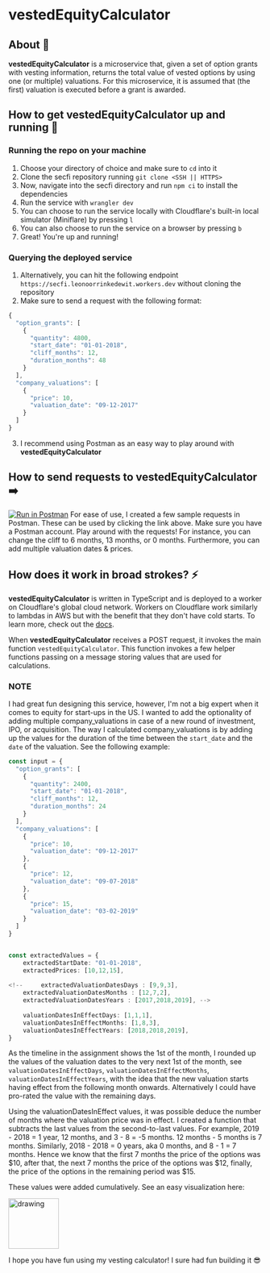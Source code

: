 # vestedEquityCalculator

## About 🧮

**vestedEquityCalculator** is a microservice that, given a set of option grants with vesting information, returns the total value of vested options by using one (or multiple) valuations. For this microservice, it is assumed that (the first) valuation is executed before a grant is awarded.

## How to get **vestedEquityCalculator** up and running 🚀
### Running the repo on your machine
1. Choose your directory of choice and make sure to `cd` into it
2. Clone the secfi repository running `git clone <SSH || HTTPS>`
3. Now, navigate into the secfi directory and run `npm ci` to install the dependencies
4. Run the service with `wrangler dev`
5. You can choose to run the service locally with Cloudflare's built-in local simulator (Miniflare) by pressing `l`
6. You can also choose to run the service on a browser by pressing `b`
7. Great! You're up and running! 

### Querying the deployed service
1. Alternatively, you can hit the following endpoint `https://secfi.leonoorrinkedewit.workers.dev` without cloning the repository
2. Make sure to send a request with the following format: 

```ts
{
  "option_grants": [
    {
      "quantity": 4800,
      "start_date": "01-01-2018",
      "cliff_months": 12,
      "duration_months": 48
    }
  ],
  "company_valuations": [
    {
      "price": 10,
      "valuation_date": "09-12-2017"
    }
  ]
}
```
3. I recommend using Postman as an easy way to play around with **vestedEquityCalculator**

## How to send requests to **vestedEquityCalculator** ➡️
[![Run in Postman](https://run.pstmn.io/button.svg)](https://app.getpostman.com/run-collection/a9d44dcd10a3857f63f4?action=collection%2Fimport)
For ease of use, I created a few sample requests in Postman. These can be used by clicking the link above. Make sure you have a Postman account. Play around with the requests! For instance, you can change the cliff to 6 months, 13 months, or 0 months. Furthermore, you can add multiple valuation dates & prices.

## How does it work in broad strokes? ⚡️
**vestedEquityCalculator** is written in TypeScript and is deployed to a worker on Cloudflare's global cloud network. Workers on Cloudflare work similarly to lambdas in AWS but with the benefit that they don't have cold starts. To learn more, check out the [docs](https://developers.cloudflare.com/workers/).

When **vestedEquityCalculator** receives a POST request, it invokes the main function `vestedEquityCalculator`. This function invokes a few helper functions passing on a message storing values that are used for calculations. 

### NOTE
I had great fun designing this service, however, I'm not a big expert when it comes to equity for start-ups in the US. I wanted to add the optionality of adding multiple company_valuations in case of a new round of investment, IPO, or acquisition. The way I calculated company_valuations is by adding up the values for the duration of the time between the `start_date` and the `date` of the valuation. See the following example:

```ts
const input = {
  "option_grants": [
    {
      "quantity": 2400,
      "start_date": "01-01-2018",
      "cliff_months": 12,
      "duration_months": 24
    }
  ],
  "company_valuations": [
    {
      "price": 10,
      "valuation_date": "09-12-2017"
    },
    {
      "price": 12,
      "valuation_date": "09-07-2018" 
    },
    {
      "price": 15,
      "valuation_date": "03-02-2019"
    }
  ]
}


const extractedValues = {
    extractedStartDate: "01-01-2018", 
    extractedPrices: [10,12,15],
    
<!--     extractedValuationDatesDays : [9,9,3],
    extractedValuationDatesMonths : [12,7,2],
    extractedValuationDatesYears : [2017,2018,2019], -->
    
    valuationDatesInEffectDays: [1,1,1],
    valuationDatesInEffectMonths: [1,8,3],
    valuationDatesInEffectYears: [2018,2018,2019],
}
```
As the timeline in the assignment shows the 1st of the month, I rounded up the values of the valuation dates to the very next 1st of the month, see `valuationDatesInEffectDays`, `valuationDatesInEffectMonths`, `valuationDatesInEffectYears`, with the idea that the new valuation starts having effect from the following month onwards. Alternatively I could have pro-rated the value with the remaining days.

Using the valuationDatesInEffect values, it was possible deduce the number of months where the valuation price was in effect. I created a function that subtracts the last values from the second-to-last values. For example, 2019 - 2018 = 1 year, 12 months, and 3 - 8 = -5 months. 12 months - 5 months is 7 months. Similarly, 2018 - 2018 = 0 years, aka 0 months, and 8 - 1 = 7 months. Hence we know that the first 7 months the price of the options was $10, after that, the next 7 months the price of the options was $12, finally, the price of the options in the remaining period was $15. 

These values were added cumulatively. See an easy visualization here:

<img src="![image](https://user-images.githubusercontent.com/69660903/204158027-660016ea-468a-49b3-881a-6bffb713234f.png)" alt="drawing" width="100"/>


I hope you have fun using my vesting calculator! I sure had fun building it 😎
